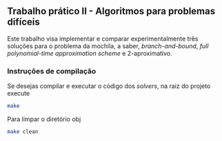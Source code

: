 ## Trabalho prático II - Algoritmos para problemas difíceis

Este trabalho visa implementar e comparar experimentalmente três soluções para o problema da mochila, a saber, _branch-and-bound_, _full polynomial-time approximation scheme_ e 2-aproximativo.

### Instruções de compilação
Se desejas compilar e executar o código dos _solvers_, na raiz do projeto execute 

```bash
make
```

Para limpar o diretório obj
```bash
make clean
```
